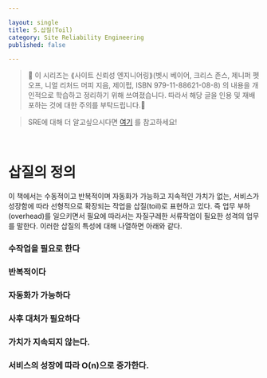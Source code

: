 ```yaml
---

layout: single
title: 5.삽질(Toil)
category: Site Reliability Engineering
published: false

---
```



>📌 이 시리즈는 ⟪사이트 신뢰성 엔지니어링⟫(벳시 베이어, 크리스 존스, 제니퍼 펫오프, 니얼 리처드 머피 지음, 제이펍, ISBN 979-11-88621-08-8) 의 내용을 개인적으로 학습하고 정리하기 위해 쓰여졌습니다. 따라서 해당 글을 인용 및 재배포하는 것에 대한 주의를 부탁드립니다.🚨

>SRE에 대해 더 알고싶으시다면 [여기](https://sre.google/) 를 참고하세요!

<br/>

# 삽질의 정의
이 책에서는 수동적이고 반복적이며 자동화가 가능하고 지속적인 가치가 없는, 서비스가 성장함에 따라 선형적으로 확장되는 작업을 삽질(toil)로 표현하고 있다. 즉 업무 부하(overhead)를 일으키면서 필요에 따라서는 자질구레한 서류작업이 필요한 성격의 업무를 말한다. 이러한 삽질의 특성에 대해 나열하면 아래와 같다.

### 수작업을 필요로 한다
### 반복적이다
### 자동화가 가능하다
### 사후 대처가 필요하다
### 가치가 지속되지 않는다.
### 서비스의 성장에 따라 O(n)으로 증가한다.
